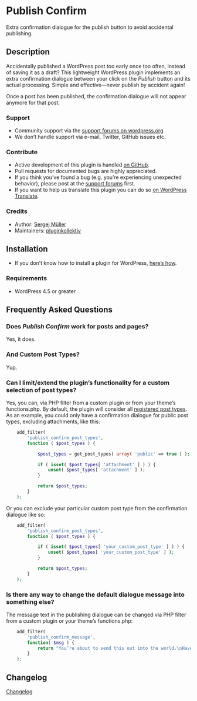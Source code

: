 # Publish Confirm #

Extra confirmation dialogue for the publish button to avoid accidental publishing.


## Description ##
Accidentally published a WordPress post too early once too often, instead of saving it as a draft? This lightweight WordPress plugin implements an extra confirmation dialogue between your click on the *Publish* button and its actual processing. Simple and effective—never publish by accident again!

Once a post has been published, the confirmation dialogue will not appear anymore for that post.

### Support ###
* Community support via the [support forums on wordpress.org](https://wordpress.org/support/plugin/publish-confirm)
* We don’t handle support via e-mail, Twitter, GitHub issues etc.

### Contribute ###
* Active development of this plugin is handled [on GitHub](https://github.com/pluginkollektiv/publish-confirm).
* Pull requests for documented bugs are highly appreciated.
* If you think you’ve found a bug (e.g. you’re experiencing unexpected behavior), please post at the [support forums](https://wordpress.org/support/plugin/publish-confirm) first.
* If you want to help us translate this plugin you can do so [on WordPress Translate](https://translate.wordpress.org/projects/wp-plugins/publish-confirm).

### Credits ###
* Author: [Sergej Müller](https://sergejmueller.github.io/)
* Maintainers: [pluginkollektiv](http://pluginkollektiv.org/)


## Installation ##
* If you don’t know how to install a plugin for WordPress, [here’s how](http://codex.wordpress.org/Managing_Plugins#Installing_Plugins).

### Requirements ###
* WordPress 4.5 or greater


## Frequently Asked Questions ##
### Does *Publish Confirm* work for posts and pages? ###
Yes, it does.

### And Custom Post Types? ###
Yup.

### Can I limit/extend the plugin’s functionality for a custom selection of post types? ###
Yes, you can, via PHP filter from a custom plugin or from your theme’s functions.php. By default, the plugin will consider all [registered post types](https://developer.wordpress.org/reference/functions/register_post_type/). As an example, you could only have a confirmation dialogue for public post types, excluding attachments, like this:

```php
	add_filter(
		'publish_confirm_post_types',
		function ( $post_types ) {

			$post_types = get_post_types( array( 'public' => true ) );

			if ( isset( $post_types[ 'attachment' ] ) ) {
				unset( $post_types[ 'attachment' ] );
			}

			return $post_types;
		}
	);
```

Or you can exclude your particular custom post type from the confirmation dialogue like so:

```php
	add_filter(
		'publish_confirm_post_types',
		function ( $post_types ) {

			if ( isset( $post_types[ 'your_custom_post_type' ] ) ) {
				unset( $post_types[ 'your_custom_post_type' ] );
			}

			return $post_types;
		}
	);
```

### Is there any way to change the default dialogue message into something else? ###
The message text in the publishing dialogue can be changed via PHP filter from a custom plugin or your theme’s functions.php:

```php
	add_filter(
		'publish_confirm_message',
		function( $msg ) {
			return "You’re about to send this out into the world.\nHave you added a kitten pic?";
		}
	);
```


## Changelog ##
[Changelog](CHANGELOG.md)